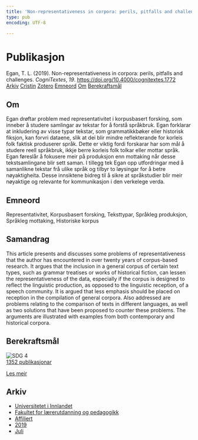 ```yaml
---
title: 'Non-representativeness in corpora: perils, pitfalls and challenges'
type: pub
encoding: UTF-8

---
```

<h1>Publikasjon</h1>
<article id="csl-bib-container-TH2IE4QC" class="csl-bib-container">
  <div class="csl-bib-body"> <div class="csl-entry">Egan, T. L. (2019). Non-representativeness in corpora: perils, pitfalls and challenges. <i>CogniTextes</i>, <i>19</i>. <a href="https://doi.org/10.4000/cognitextes.1772">https://doi.org/10.4000/cognitextes.1772</a></div> </div>
  <div class="csl-bib-buttons">
    <a href="#taxonomy-article-TH2IE4QC" alt="archive" class="csl-bib-button">Arkiv</a>
    <a href="https://app.cristin.no/results/show.jsf?id=1710767" alt="Cristin" class="csl-bib-button">Cristin</a>
    <a href="http://zotero.org/groups/5881554/items/TH2IE4QC" alt="Zotero" class="csl-bib-button">Zotero</a>
    <a href="#keywords-article-TH2IE4QC" alt="keywords" class="csl-bib-button">Emneord</a>
    <a href="#about-article-TH2IE4QC" alt="about_pub" class="csl-bib-button">Om</a>
    <a href="#sdg-article-TH2IE4QC" alt="sdg" class="csl-bib-button">Berekraftsmål</a>
  </div>
  <div id="csl-bib-meta-container-TH2IE4QC"></div>
</article>
<div id="csl-bib-meta-TH2IE4QC" class="csl-bib-meta">
  <article id="about-article-TH2IE4QC" class="about_pub-article">
    <h1>Om</h1>
    Egan drøftar problem med representativitet i korpusbasert forsking, som inneber å studere samlingar av tekstar for å forstå språkbruk. Egan forklarar at inkludering av visse typar tekstar, som grammatikkbøker eller historisk fiksjon, kan forvri dataene, slik at dei blir mindre reflekterande for korleis folk faktisk produserer språk. Dette er viktig fordi forskarar har som mål å studere reell språkbruk, ikkje berre korleis folk tolkar eller mottar språk. Egan føreslår å fokusere meir på produksjon enn mottaking når desse tekstsamlingane blir sett saman. I tillegg tek Egan opp utfordringar med å samanlikne tekstar frå ulike språk og tilbyr to løysingar for å betre nøyaktigheita. Desse innsiktene bidreg til å sikre at språkstudier blir meir nøyaktige og relevante for kommunikasjon i den verkelege verda.
  </article>
  <article id="keywords-article-TH2IE4QC" class="keywords-article">
    <h1>Emneord</h1>
    Representativitet, Korpusbasert forsking, Teksttypar, Språkleg produksjon, Språkleg mottaking, Historiske korpus
  </article>
  <article id="abstract-article-TH2IE4QC" class="abstract-article">
    <h1>Samandrag</h1>
    This article presents and discusses some problems of representativeness that the author has encountered in over twenty years of corpus-based research. It argues that the inclusion in a general corpus of certain text types, such as grammar treatises or works of historical fiction, can lessen the representativeness of the data, especially if the corpus is designed to reflect the linguistic production, as opposed to the linguistic reception, of a speech community. It is argued that less emphasis should be placed on reception in the compilation of general corpora. Also addressed are problems relating to the comparison of texts in different languages, as well as two solutions that have been proposed to counter these problems. The arguments are illustrated with examples from both contemporary and historical corpora.
  </article>
  <article id="sdg-article-TH2IE4QC" class="sdg-article">
    <h1>Berekraftsmål</h1>
    <div class="sdg-container"><div id="sdg4" class="sdg">
        <img src="{{< params subfolder >}}images/sdg/sdg04_nn.png" class="image" alt="SDG 4">
        <div class="sdg-overlay">
          <a href="/nn/archive/?key=?sdg=4#archive" class="sdg-publication-count"><span>1352</span> publikasjonar</a>
          <p><a href="https://fn.no/om-fn/fns-baerekraftsmaal/god-utdanning?lang=nno-NO" class="sdg-read-more">Les meir</a></p>
        </div>
      </div></div>
  </article>
  <article id="taxonomy-article-TH2IE4QC" class="taxonomy-article">
    <h1>Arkiv</h1>
    <ul>
      <li>
        <a href="/nn/archive/?key=3DCRN523">Universitetet i Innlandet</a>
      </li>
      <li>
        <a href="/nn/archive/?key=WYNZA47F">Fakultet for lærerutdanning og pedagogikk</a>
      </li>
      <li>
        <a href="/nn/archive/?key=2ZAN5K7T">Affiliert</a>
      </li>
      <li>
        <a href="/nn/archive/?key=DEBVM7RU">2019</a>
      </li>
      <li>
        <a href="/nn/archive/?key=M449XVFR">Juli</a>
      </li>
    </ul>
  </article>
</div>
